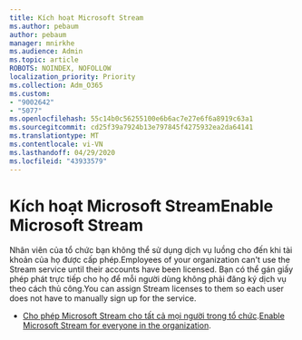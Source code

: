 ```yaml
---
title: Kích hoạt Microsoft Stream
ms.author: pebaum
author: pebaum
manager: mnirkhe
ms.audience: Admin
ms.topic: article
ROBOTS: NOINDEX, NOFOLLOW
localization_priority: Priority
ms.collection: Adm_O365
ms.custom:
- "9002642"
- "5077"
ms.openlocfilehash: 55c14b0c56255100e6b6ac7e27e6f6a8919c63a1
ms.sourcegitcommit: cd25f39a7924b13e797845f4275932ea2da64141
ms.translationtype: MT
ms.contentlocale: vi-VN
ms.lasthandoff: 04/29/2020
ms.locfileid: "43933579"
---
```

# <a name="enable-microsoft-stream"></a><span data-ttu-id="1cd20-102">Kích hoạt Microsoft Stream</span><span class="sxs-lookup"><span data-stu-id="1cd20-102">Enable Microsoft Stream</span></span>

<span data-ttu-id="1cd20-103">Nhân viên của tổ chức bạn không thể sử dụng dịch vụ luồng cho đến khi tài khoản của họ được cấp phép.</span><span class="sxs-lookup"><span data-stu-id="1cd20-103">Employees of your organization can't use the Stream service until their accounts have been licensed.</span></span> <span data-ttu-id="1cd20-104">Bạn có thể gán giấy phép phát trực tiếp cho họ để mỗi người dùng không phải đăng ký dịch vụ theo cách thủ công.</span><span class="sxs-lookup"><span data-stu-id="1cd20-104">You can assign Stream licenses to them so each user does not have to manually sign up for the service.</span></span>

- <span data-ttu-id="1cd20-105">[Cho phép Microsoft Stream cho tất cả mọi người trong tổ chức](https://docs.microsoft.com/stream/assign-user-licenses).</span><span class="sxs-lookup"><span data-stu-id="1cd20-105">[Enable Microsoft Stream for everyone in the organization](https://docs.microsoft.com/stream/assign-user-licenses).</span></span>
